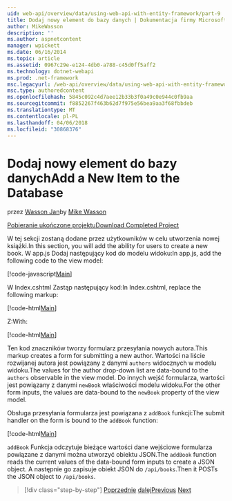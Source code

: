 ```yaml
---
uid: web-api/overview/data/using-web-api-with-entity-framework/part-9
title: Dodaj nowy element do bazy danych | Dokumentacja firmy Microsoft
author: MikeWasson
description: ''
ms.author: aspnetcontent
manager: wpickett
ms.date: 06/16/2014
ms.topic: article
ms.assetid: 0967c29e-e124-4db0-a788-c45d0ff5aff2
ms.technology: dotnet-webapi
ms.prod: .net-framework
msc.legacyurl: /web-api/overview/data/using-web-api-with-entity-framework/part-9
msc.type: authoredcontent
ms.openlocfilehash: 5845c092c4d7aee12b33b3f0a49c0e944c0fb9aa
ms.sourcegitcommit: f8852267f463b62d7f975e56bea9aa3f68fbbdeb
ms.translationtype: MT
ms.contentlocale: pl-PL
ms.lasthandoff: 04/06/2018
ms.locfileid: "30868376"
---
```

<a name="add-a-new-item-to-the-database"></a><span data-ttu-id="d0ed1-102">Dodaj nowy element do bazy danych</span><span class="sxs-lookup"><span data-stu-id="d0ed1-102">Add a New Item to the Database</span></span>
====================
<span data-ttu-id="d0ed1-103">przez [Wasson Jan](https://github.com/MikeWasson)</span><span class="sxs-lookup"><span data-stu-id="d0ed1-103">by [Mike Wasson](https://github.com/MikeWasson)</span></span>

[<span data-ttu-id="d0ed1-104">Pobieranie ukończone projektu</span><span class="sxs-lookup"><span data-stu-id="d0ed1-104">Download Completed Project</span></span>](https://github.com/MikeWasson/BookService)

<span data-ttu-id="d0ed1-105">W tej sekcji zostaną dodane przez użytkowników w celu utworzenia nowej książki.</span><span class="sxs-lookup"><span data-stu-id="d0ed1-105">In this section, you will add the ability for users to create a new book.</span></span> <span data-ttu-id="d0ed1-106">W app.js Dodaj następujący kod do modelu widoku:</span><span class="sxs-lookup"><span data-stu-id="d0ed1-106">In app.js, add the following code to the view model:</span></span>

[!code-javascript[Main](part-9/samples/sample1.js)]

<span data-ttu-id="d0ed1-107">W Index.cshtml Zastąp następujący kod:</span><span class="sxs-lookup"><span data-stu-id="d0ed1-107">In Index.cshtml, replace the following markup:</span></span>

[!code-html[Main](part-9/samples/sample2.html)]

<span data-ttu-id="d0ed1-108">Z:</span><span class="sxs-lookup"><span data-stu-id="d0ed1-108">With:</span></span>

[!code-html[Main](part-9/samples/sample3.html)]

<span data-ttu-id="d0ed1-109">Ten kod znaczników tworzy formularz przesyłania nowych autora.</span><span class="sxs-lookup"><span data-stu-id="d0ed1-109">This markup creates a form for submitting a new author.</span></span> <span data-ttu-id="d0ed1-110">Wartości na liście rozwijanej autora jest powiązany z danymi `authors` widocznych w modelu widoku.</span><span class="sxs-lookup"><span data-stu-id="d0ed1-110">The values for the author drop-down list are data-bound to the `authors` observable in the view model.</span></span> <span data-ttu-id="d0ed1-111">Do innych wejść formularza, wartości jest powiązany z danymi `newBook` właściwości modelu widoku.</span><span class="sxs-lookup"><span data-stu-id="d0ed1-111">For the other form inputs, the values are data-bound to the `newBook` property of the view model.</span></span>

<span data-ttu-id="d0ed1-112">Obsługa przesyłania formularza jest powiązana z `addBook` funkcji:</span><span class="sxs-lookup"><span data-stu-id="d0ed1-112">The submit handler on the form is bound to the `addBook` function:</span></span>

[!code-html[Main](part-9/samples/sample4.html)]

<span data-ttu-id="d0ed1-113">`addBook` Funkcja odczytuje bieżące wartości dane wejściowe formularza powiązane z danymi można utworzyć obiektu JSON.</span><span class="sxs-lookup"><span data-stu-id="d0ed1-113">The `addBook` function reads the current values of the data-bound form inputs to create a JSON object.</span></span> <span data-ttu-id="d0ed1-114">A następnie go zapisuje obiekt JSON do `/api/books`.</span><span class="sxs-lookup"><span data-stu-id="d0ed1-114">Then it POSTs the JSON object to `/api/books`.</span></span>

> [!div class="step-by-step"]
> <span data-ttu-id="d0ed1-115">[Poprzednie](part-8.md)
> [dalej](part-10.md)</span><span class="sxs-lookup"><span data-stu-id="d0ed1-115">[Previous](part-8.md)
[Next](part-10.md)</span></span>
